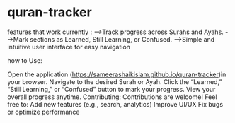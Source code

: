 # quran-tracker
features that work currently : 
-->Track progress across Surahs and Ayahs.
-->Mark sections as Learned, Still Learning, or Confused.
-->Simple and intuitive user interface for easy navigation


how to Use:

Open the application (https://sameerashaikislam.github.io/quran-tracker)in your browser.
Navigate to the desired Surah or Ayah.
Click the “Learned,” “Still Learning,” or “Confused” button to mark your progress.
View your overall progress anytime.
Contributing:
Contributions are welcome! Feel free to:
Add new features (e.g., search, analytics)
Improve UI/UX
Fix bugs or optimize performance


